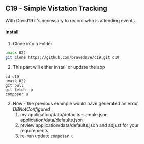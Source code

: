 ## C19 - Simple Vistation Tracking

With Covid19 it's necessary to record who is attending events.

#### Install
1. Clone into a Folder
```bash
umask 022
git clone https://github.com/bravedave/c19.git c19
```

2. This part will either install or update the app
```
cd c19
umask 022
git pull
git fetch -p
composer u
```

3. Now - the previous example would have generated an error, _DBNotConfigured_
   1. mv application/data/defaults-sample.json application/data/defaults.json
   2. review application/data/defaults.json and adjust for your requirements
   3. re-run update ```composer u```
